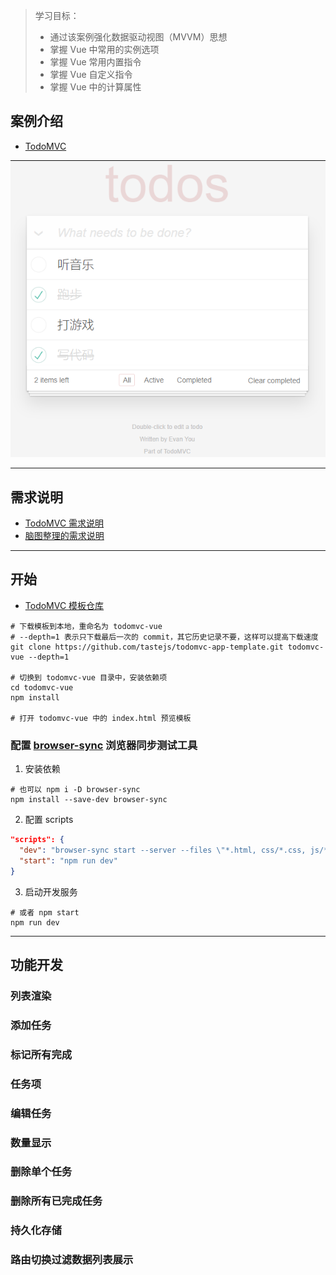 > 学习目标：
> - 通过该案例强化数据驱动视图（MVVM）思想
> - 掌握 Vue 中常用的实例选项
> - 掌握 Vue 常用内置指令
> - 掌握 Vue 自定义指令
> - 掌握 Vue 中的计算属性

## 案例介绍

- [TodoMVC](http://todomvc.com/)

![](todomvc-vue/todomvc-vue0.png)

---

## 需求说明

- [TodoMVC 需求说明](https://github.com/tastejs/todomvc/blob/master/app-spec.md)
- [脑图整理的需求说明](http://naotu.baidu.com/file/b935b732b2dbf1b2ff12a3291d7f24e5?token=f1973a115e68f4e1)

---

## 开始

- [TodoMVC 模板仓库](https://github.com/tastejs/todomvc-app-template)

```shell
# 下载模板到本地，重命名为 todomvc-vue
# --depth=1 表示只下载最后一次的 commit，其它历史记录不要，这样可以提高下载速度
git clone https://github.com/tastejs/todomvc-app-template.git todomvc-vue --depth=1

# 切换到 todomvc-vue 目录中，安装依赖项
cd todomvc-vue
npm install

# 打开 todomvc-vue 中的 index.html 预览模板
```

### 配置 [browser-sync](https://browsersync.io/) 浏览器同步测试工具

1. 安装依赖

  ```shell
  # 也可以 npm i -D browser-sync
  npm install --save-dev browser-sync
  ```

2. 配置 scripts

  ```json
  "scripts": {
    "dev": "browser-sync start --server --files \"*.html, css/*.css, js/*.js\"",
    "start": "npm run dev"
  }
  ```

3. 启动开发服务

  ```shell
  # 或者 npm start
  npm run dev
  ```
---

## 功能开发

### 列表渲染

### 添加任务

### 标记所有完成

### 任务项

### 编辑任务

### 数量显示

### 删除单个任务

### 删除所有已完成任务

### 持久化存储

### 路由切换过滤数据列表展示

